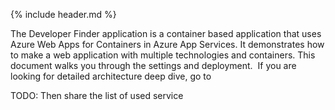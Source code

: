 
{% include header.md %}

The Developer Finder application is a container based application that uses Azure Web Apps for Containers in Azure App Services. It demonstrates how to make a web application with multiple technologies and containers.  This document walks you through the settings and deployment.  If you are looking for detailed architecture deep dive, go to <insert link to Architecture Deep Dive file>

TODO: Then share the list of used service
